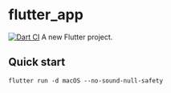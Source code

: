 # flutter_app

[![Dart CI](https://github.com/MixinNetwork/flutter-app/workflows/Dart%20CI/badge.svg)](https://github.com/MixinNetwork/flutter-app/actions)
A new Flutter project.

## Quick start

```
flutter run -d macOS --no-sound-null-safety

```
